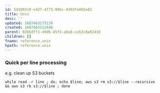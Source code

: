 ```yaml
---
id: 5d1093c0-c427-4f73-99bc-4d93fe865e82
title: Unix
desc: ''
updated: 1607463175139
created: 1607463112448
parent: 026bdff1-49d6-45f3-a8a8-ca53c8a82410
children: []
fname: reference.unix
hpath: reference.unix
---
```

### Quick per line processing

e.g. clean up S3 buckets 

```
while read -r line ; do; echo $line; aws s3 rm s3://$line --recursive && aws s3 rb s3://$line ; done
```

